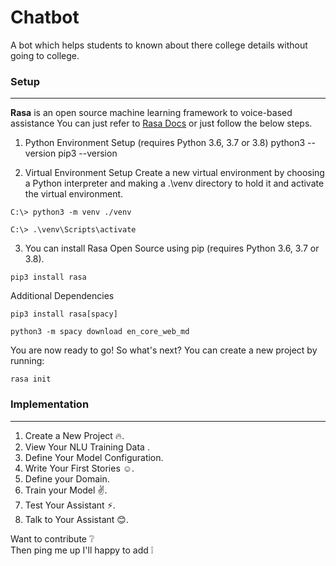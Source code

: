 # Chatbot
A bot which helps students to known about there college details without going to college.

### Setup
---
__Rasa__ is an open source machine learning framework to voice-based assistance
You can just refer to [Rasa Docs](https://rasa.com/docs/rasa/installation) or just follow the below steps.

1. Python Environment Setup (requires Python 3.6, 3.7 or 3.8)
python3 --version
pip3 --version

2. Virtual Environment Setup
Create a new virtual environment by choosing a Python interpreter and making a .\\venv directory to hold it and activate the virtual environment.<br/>
  ```
  C:\> python3 -m venv ./venv
  ```
  ```
  C:\> .\venv\Scripts\activate
  ```

3. You can install Rasa Open Source using pip (requires Python 3.6, 3.7 or 3.8).<br/>
```
pip3 install rasa
```
 
Additional Dependencies<br/>
```
pip3 install rasa[spacy]
```
```
python3 -m spacy download en_core_web_md
```

You are now ready to go! So what's next? You can create a new project by running:<br/>
```
rasa init
```
### Implementation
---
1. Create a New Project :fire:.
2. View Your NLU Training Data .
3. Define Your Model Configuration.
4. Write Your First Stories :relaxed:.
5. Define your Domain.
6. Train your Model :v:.
7. Test Your Assistant :zap:.
8. Talk to Your Assistant :blush:.

Want to contribute :grey_question:<br/>
Then ping me up I'll happy to add :grey_exclamation:
